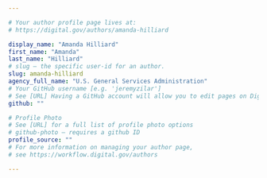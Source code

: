 ```yaml
---

# Your author profile page lives at:
# https://digital.gov/authors/amanda-hilliard

display_name: "Amanda Hilliard"
first_name: "Amanda"
last_name: "Hilliard"
# slug — the specific user-id for an author.
slug: amanda-hilliard
agency_full_name: "U.S. General Services Administration"
# Your GitHub username [e.g. 'jeremyzilar']
# See [URL] Having a GitHub account will allow you to edit pages on DigitalGov. The image used in your GitHub account can also be used to populate your digital.gov profile photo.
github: ""

# Profile Photo
# See [URL] for a full list of profile photo options
# github-photo — requires a github ID
profile_source: ""
# For more information on managing your author page,
# see https://workflow.digital.gov/authors

---
```

